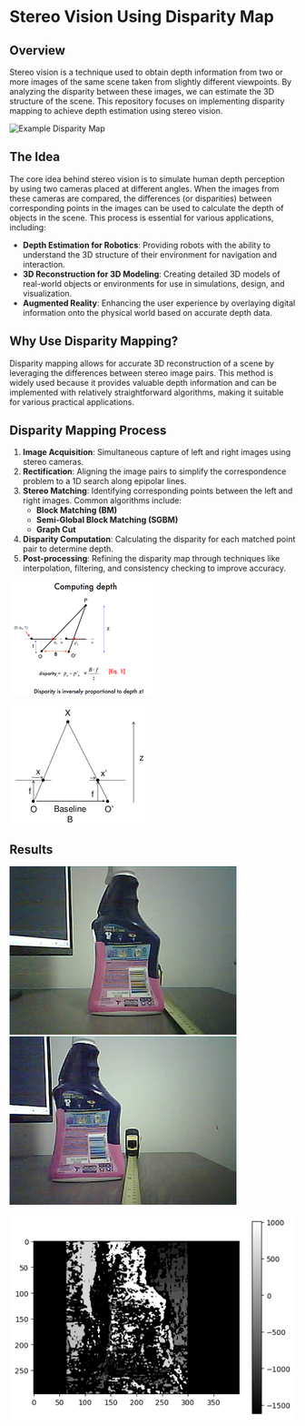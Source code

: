 # Stereo Vision Using Disparity Map

## Overview

Stereo vision is a technique used to obtain depth information from two or more images of the same scene taken from slightly different viewpoints. By analyzing the disparity between these images, we can estimate the 3D structure of the scene. This repository focuses on implementing disparity mapping to achieve depth estimation using stereo vision.


![Example Disparity Map](/media/illustrate.png)


## The Idea

The core idea behind stereo vision is to simulate human depth perception by using two cameras placed at different angles. When the images from these cameras are compared, the differences (or disparities) between corresponding points in the images can be used to calculate the depth of objects in the scene. This process is essential for various applications, including:

- **Depth Estimation for Robotics**: Providing robots with the ability to understand the 3D structure of their environment for navigation and interaction.
- **3D Reconstruction for 3D Modeling**: Creating detailed 3D models of real-world objects or environments for use in simulations, design, and visualization.
- **Augmented Reality**: Enhancing the user experience by overlaying digital information onto the physical world based on accurate depth data.

## Why Use Disparity Mapping?

Disparity mapping allows for accurate 3D reconstruction of a scene by leveraging the differences between stereo image pairs. This method is widely used because it provides valuable depth information and can be implemented with relatively straightforward algorithms, making it suitable for various practical applications.

## Disparity Mapping Process

1. **Image Acquisition**: Simultaneous capture of left and right images using stereo cameras.
2. **Rectification**: Aligning the image pairs to simplify the correspondence problem to a 1D search along epipolar lines.
3. **Stereo Matching**: Identifying corresponding points between the left and right images. Common algorithms include:
   - **Block Matching (BM)**
   - **Semi-Global Block Matching (SGBM)**
   - **Graph Cut**
4. **Disparity Computation**: Calculating the disparity for each matched point pair to determine depth.
5. **Post-processing**: Refining the disparity map through techniques like interpolation, filtering, and consistency checking to improve accuracy.


![Example Disparity Map](/media/math1.png)

![Example Disparity Map](/media/geom.png)

## Results

![Example Disparity Map](/media/left_eye_30cm.jpg)
![Example Disparity Map](/media/right_eye_30cm.jpg)

![Example Disparity Map](/media/results.png)
